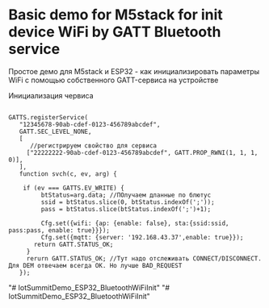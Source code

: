 # Basic demo for M5stack for init device WiFi by GATT Bluetooth service
Простое демо для M5stack и ESP32 - как инициализировать параметры WiFi с помощью 
собственного GATT-сервиса на устройстве


Инициализация червиса
```

GATTS.registerService(
   "12345678-90ab-cdef-0123-456789abcdef",
   GATT.SEC_LEVEL_NONE,
   [ 
      //регистрируем свойство для сервиса
     ["22222222-90ab-cdef-0123-456789abcdef", GATT.PROP_RWNI(1, 1, 1, 0)],
   ],
   function svch(c, ev, arg) {

    if (ev === GATTS.EV_WRITE) {
         btStatus=arg.data; //ПОлучаем дланные по блютус
		 ssid = btStatus.slice(0, btStatus.indexOf(';'));
		 pass = btStatus.slice(btStatus.indexOf(';')+1);
		 
		 Cfg.set({wifi: {ap: {enable: false}, sta:{ssid:ssid, pass:pass, enable: true}}}); 
		 Cfg.set({mqtt: {server: '192.168.43.37',enable: true}}); 
       return GATT.STATUS_OK;
     } 
     rerurn GATT.STATUS_OK; //Тут надо отслеживать CONNECT/DISCONNECT. Для DEM отвечаем всегда ОК. Но лучше BAD_REQUEST
   });

```
"# IotSummitDemo_ESP32_BluetoothWiFiInit" 
"# IotSummitDemo_ESP32_BluetoothWiFiInit" 
